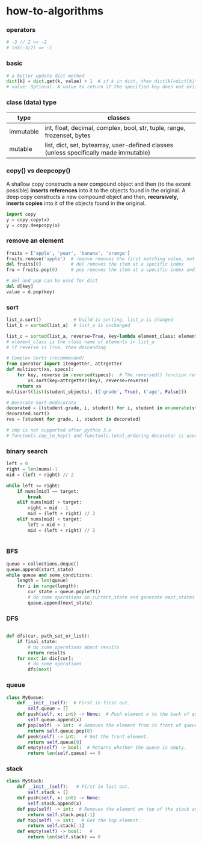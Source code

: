 # how-to-algorithms

### operators
```python
# -3 // 2 => -2
# int(-3/2) => -1
```

### basic
```python
# a better update dict method
dict[k] = dict.get(k, value) + 1  # if k in dict, then dict[k]=dict[k]+1, else new dict[k]=value+1
# value: Optional. A value to return if the specified key does not exist. Default value None.
```

### class (data) type
| type        | classes |
| ----------- | ----------- |
| immutable   | int, float, decimal, complex, bool, str, tuple, range, frozenset, bytes |
| mutable     | list, dict, set, bytearray, user-defined classes (unless specifically made immutable) | 


### copy() vs deepcopy()
A shallow copy constructs a new compound object and then (to the extent possible) **inserts references** into it to the objects found in the original.
A deep copy constructs a new compound object and then, **recursively, inserts copies** into it of the objects found in the original.
```python
import copy
y = copy.copy(x)
y = copy.deepcopy(x)
```

### remove an element
```python
fruits = ['apple', 'pear', 'banana', 'orange']
fruits.remove('apple')  # remove removes the first matching value, not a specific index
del fruits[0]           # del removes the item at a specific index
fru = fruits.pop(0)     # pop removes the item at a specific index and returns it

# del and pop can be used for dict
del d[key]
value = d.pop(key)
```

### sort
```python
list_a.sort()            # build-in sorting, list_a is changed
list_b = sorted(list_a)  # list_a is unchanged

list_c = sorted(list_a, reverse=True, key=lambda element_class: element_class.variable) 
# element_class is the class name of elements in list_a
# if reverse is True, then descending

# Complex Sorts (recommended)
from operator import itemgetter, attrgetter
def multisort(xs, specs):
    for key, reverse in reversed(specs):  # The reversed() function returns the reversed iterator of the given sequence.
        xs.sort(key=attrgetter(key), reverse=reverse)
    return xs
multisort(list(student_objects), (('grade', True), ('age', False)))

# Decorate-Sort-Undecorate
decorated = [(student.grade, i, student) for i, student in enumerate(student_objects)]
decorated.sort()
res = [student for grade, i, student in decorated]

# cmp is not supported after python 3.x
# functools.cmp_to_key() and functools.total_ordering decorator is used in custom classes


```

### binary search
```python
left = 0
right = len(nums)-1
mid = (left + right) // 2

while left <= right:
    if nums[mid] == target:
        break
    elif nums[mid] > target:
        right = mid - 1
        mid = (left + right) // 2
    elif nums[mid] < target:
        left = mid + 1
        mid = (left + right) // 2
        
```

### BFS
```python
queue = collections.deque()
queue.append(start_state)
while queue and some_conditions:
    length = len(queue)
    for i in range(length):
        cur_state = queue.popleft()
        # do some operations on current_state and generate next_states
        queue.append(next_state)
```

### DFS
```python

def dfs(cur, path_set_or_list):
    if final_state:
        # do some operations about results
        return results
    for next in dic[cur]:
        # do some operations
        dfs(next)
```


### queue

```python
class MyQueue: 
    def __init__(self):  # First in first out.
        self.queue = []
    def push(self, x: int) -> None:  # Push element x to the back of queue.
        self.queue.append(x)
    def pop(self) -> int:  # Removes the element from in front of queue and returns that element.
        return self.queue.pop(0)
    def peek(self) -> int:   # Get the front element.
        return self.queue[0]
    def empty(self) -> bool:  # Returns whether the queue is empty.
        return len(self.queue) == 0
```


### stack
```python
class MyStack:
    def __init__(self):   # First in last out.
        self.stack = []
    def push(self, x: int) -> None:
        self.stack.append(x)
    def pop(self) -> int:  # Removes the element on top of the stack and returns that element.
        return self.stack.pop(-1)
    def top(self) -> int:   # Get the top element.
        return self.stack[-1]
    def empty(self) -> bool:   #
        return len(self.stack) == 0
```
